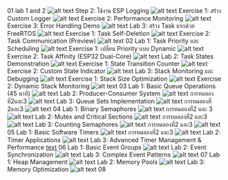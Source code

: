 01
lab 1 and 2
![alt text](image.png)
Step 2: ใช้งาน ESP Logging
![alt text](image-2.png)
Exercise 1: สร้าง Custom Logger
![alt text](image-3.png)
Exercise 2: Performance Monitoring
![alt text](image-4.png)
Exercise 3: Error Handling Demo
![alt text](image-5.png)
Lab 3: สร้าง Task แรกด้วย FreeRTOS
![alt text](image-6.png)
Exercise 1: Task Self-Deletion
![alt text](image-7.png)
Exercise 2: Task Communication (Preview)
![alt text](image-8.png)
02
Lab 1: Task Priority และ Scheduling
![alt text](image-9.png)
Exercise 1: เปลี่ยน Priority แบบ Dynamic
![alt text](image-10.png)
Exercise 2: Task Affinity (ESP32 Dual-Core)
![alt text](image-11.png)
Lab 2: Task States Demonstration
![alt text](image-12.png)
Exercise 1: State Transition Counter
![alt text](image-13.png)
Exercise 2: Custom State Indicator
![alt text](image-14.png)
Lab 3: Stack Monitoring และ Debugging
![alt text](image-15.png)
Exercise 1: Stack Size Optimization
![alt text](image-16.png)
Exercise 2: Dynamic Stack Monitoring
![alt text](image-17.png)
03
Lab 1: Basic Queue Operations (45 นาที)
![alt text](image-18.png)
Lab 2: Producer-Consumer System
![alt text](image-20.png)
การทดลองที่2และ3
![alt text](image-21.png)
Lab 3: Queue Sets Implementation
![alt text](image-22.png)
การทดลองที่ 2และ3
![alt text](image-23.png)
04
Lab 1: Binary Semaphores 
![alt text](image-24.png)
การทดลองที่2 และ 3
![alt text](image-25.png)
Lab 2: Mutex and Critical Sections
![alt text](image-26.png)
การทดลองที่2 และ3
![alt text](image-27.png)
Lab 3: Counting Semaphores
![alt text](image-28.png)
การทดลองที่2 และ3
![alt text](image-29.png)
05
Lab 1: Basic Software Timers
![alt text](image-30.png)
การทดลองที่2 และ3
![alt text](image-31.png)
Lab 2: Timer Applications
![alt text](image-32.png)
Lab 3: Advanced Timer Management & Performance 
[text](05-timers)
06
 Lab 1: Basic Event Groups
 ![alt text](image-33.png)
 Lab 2: Event Synchronization
 ![alt text](image-35.png)
 Lab 3: Complex Event Patterns
 ![alt text](image-36.png)
 07
 Lab 1: Heap Management 
 ![alt text](image-37.png)
 Lab 2: Memory Pools
 ![alt text](image-38.png)
 Lab 3: Memory Optimization
 ![alt text](image-39.png)
 08
 